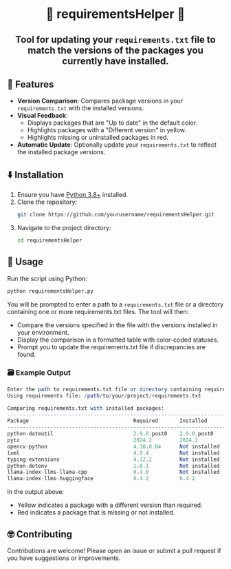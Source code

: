 # <div align="center"><b>📄 requirementsHelper 🐍</b></div>

</hr>

## <div align="center"> Tool for updating your `requirements.txt` file to match the versions of the packages you currently have installed.</div>

</hr>

## 📂 Features

- **Version Comparison**: Compares package versions in your `requirements.txt` with the installed versions.
- **Visual Feedback**: 
  - Displays packages that are "Up to date" in the default color.
  - Highlights packages with a "Different version" in yellow.
  - Highlights missing or uninstalled packages in red.
- **Automatic Update**: Optionally update your `requirements.txt` to reflect the installed package versions.

## ⬇️ Installation

1. Ensure you have [Python 3.8+](https://www.python.org/downloads/) installed.
2. Clone the repository:
   ```bash
   git clone https://github.com/yourusername/requirementsHelper.git
   ```
3. Navigate to the project directory:
   ```bash
   cd requirementsHelper
   ```

## 🔧 Usage

Run the script using Python:

```bash
python requirementsHelper.py
```

You will be prompted to enter a path to a `requirements.txt` file or a directory containing one or more requirements.txt files. The tool will then:
- Compare the versions specified in the file with the versions installed in your environment.
- Display the comparison in a formatted table with color-coded statuses.
- Prompt you to update the requirements.txt file if discrepancies are found.

### 🗃️ Example Output

```mathematica
Enter the path to requirements.txt file or directory containing requirements.txt: </path/to/your/project>
Using requirements file: /path/to/your/project/requirements.txt

Comparing requirements.txt with installed packages:
------------------------------------------------------------------------------------
Package                                  Required       Installed       Status
------------------------------------------------------------------------------------
python-dateutil                          2.9.0.post0    2.9.0.post0     Up to date
pytz                                     2024.2         2024.2          Up to date
opencv-python                            4.10.0.84      Not installed   Missing
lxml                                     4.9.4          Not installed   Missing
typing-extensions                        4.12.2         Not installed   Missing
python-dotenv                            1.0.1          Not installed   Missing
llama-index-llms-llama-cpp               0.4.0          Not installed   Missing
llama-index-llms-huggingface             0.4.2          0.4.2           Up to date
```

In the output above:
- Yellow indicates a package with a different version than required.
- Red indicates a package that is missing or not installed.

## 🤓 Contributing

Contributions are welcome! Please open an issue or submit a pull request if you have suggestions or improvements.